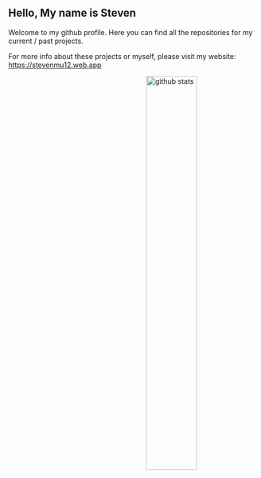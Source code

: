 ## Hello, My name is Steven

Welcome to my github profile. Here you can find all the repositories for my current / past projects. 

For more info about these projects or myself, please visit my website:
https://stevenmu12.web.app


<img src="https://github-readme-stats.vercel.app/api?username=steven-mu12&show_icons=true&theme=gotham" alt="github stats" width="45%" align="right"/>


<!--
**steven-mu12/steven-mu12** is a ✨ _special_ ✨ repository because its `README.md` (this file) appears on your GitHub profile.

Here are some ideas to get you started:

- 🔭 I’m currently working on ...
- 🌱 I’m currently learning ...
- 👯 I’m looking to collaborate on ...
- 🤔 I’m looking for help with ...
- 💬 Ask me about ...
- 📫 How to reach me: ...
- 😄 Pronouns: ...
- ⚡ Fun fact: ...
-->
